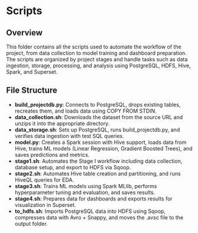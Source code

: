 # Scripts

## Overview

This folder contains all the scripts used to automate the workflow of the project, from data collection to model training and dashboard preparation. The scripts are organized by project stages and handle tasks such as data ingestion, storage, processing, and analysis using PostgreSQL, HDFS, Hive, Spark, and Superset.

## File Structure

- **build_projectdb.py**: Connects to PostgreSQL, drops existing tables, recreates them, and loads data using COPY FROM STDIN.
- **data_collection.sh**: Downloads the dataset from the source URL and unzips it into the appropriate directory.
- **data_storage.sh**: Sets up PostgreSQL, runs build_projectdb.py, and verifies data ingestion with test SQL queries.
- **model.py**: Creates a Spark session with Hive support, loads data from Hive, trains ML models (Linear Regression, Gradient Boosted Trees), and saves predictions and metrics.
- **stage1.sh**: Automates the Stage I workflow including data collection, database setup, and export to HDFS via Sqoop.
- **stage2.sh**: Automates Hive table creation and partitioning, and runs HiveQL queries for EDA.
- **stage3.sh**: Trains ML models using Spark MLlib, performs hyperparameter tuning and evaluation, and saves results.
- **stage4.sh**: Prepares data for dashboards and exports results for visualization in Superset.
- **to_hdfs.sh**: Imports PostgreSQL data into HDFS using Sqoop, compresses data with Avro + Snappy, and moves the .avsc file to the output folder.
